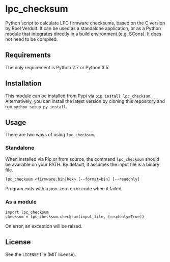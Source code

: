 # lpc_checksum
Python script to calculate LPC firmware checksums, based on the C version by Roel Verdult. It can be used as a standalone application, or as a Python module that integrates directly in a build environment (e.g. SCons). It does not need to be compiled.

## Requirements
The only requirement is Python 2.7 or Python 3.5.

## Installation
This module can be installed from Pypi via `pip install lpc_checksum`. Alternatively, you can install the latest version by cloning this repository and run `python setup.py install`.

## Usage
There are two ways of using `lpc_checksum`.

### Standalone
When installed via Pip or from source, the command `lpc_checksum` should be available on your PATH. By default, it assumes the input file is a binary file.

`lpc_checksum <firmware.bin|hex> [--format=bin] [--readonly]`

Program exits with a non-zero error code when it failed.

### As a module
```
import lpc_checksum
checksum = lpc_checksum.checksum(input_file, [readonly=True])
```

On error, an exception will be raised.

## License
See the `LICENSE` file (MIT license).
